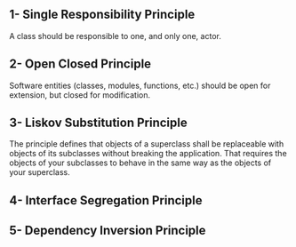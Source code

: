 ## 1- Single Responsibility Principle
A class should be responsible to one, and only one, actor.

## 2- Open Closed Principle
Software entities (classes, modules, functions, etc.) should be open for extension, 
but closed for modification.

## 3- Liskov Substitution Principle
The principle defines that objects of a superclass shall be replaceable with objects 
of its subclasses without breaking the application. That requires the objects of 
your subclasses to behave in the same way as the objects of your superclass.

## 4- Interface Segregation Principle
## 5- Dependency Inversion Principle